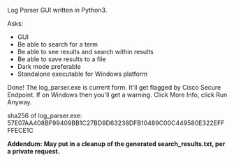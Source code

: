 Log Parser GUI written in Python3. 


Asks: 
* GUI
* Be able to search for a term
* Be able to see results and search within results
* Be able to save results to a file
* Dark mode preferable
* Standalone executable for Windows platform

Done! 
The log_parser.exe is current form. 
It'll get flagged by Cisco Secure Endpoint. 
If on Windows then you'll get a warning. Click More Info, click Run Anyway. 

sha256 of log_parser.exe: 57E07AA408BF99409BB1C27BD9D63238DFB10489C00C449580E322EFFFFECE1C

**Addendum:** 
**May put in a cleanup of the generated search_results.txt, per a private request.**
